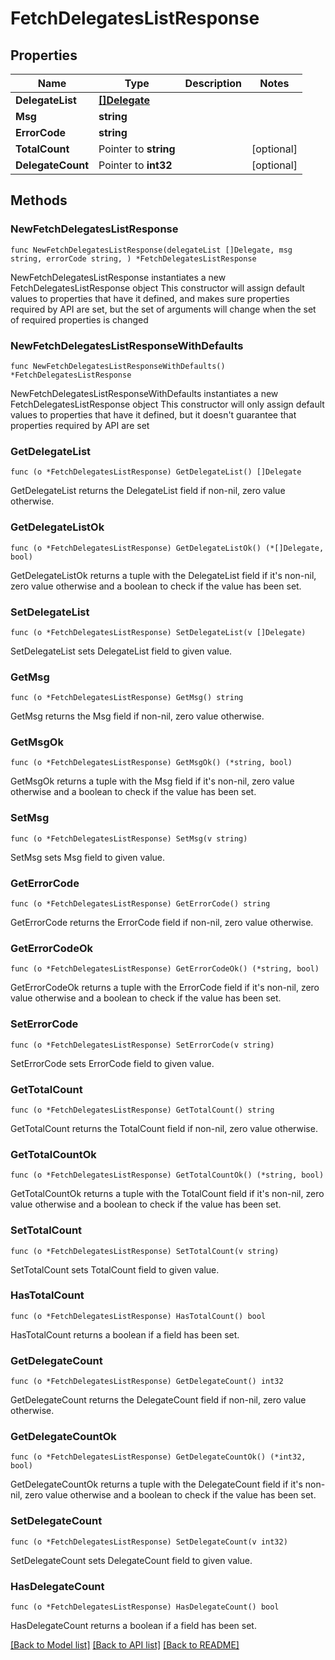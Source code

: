 # FetchDelegatesListResponse

## Properties

Name | Type | Description | Notes
------------ | ------------- | ------------- | -------------
**DelegateList** | [**[]Delegate**](Delegate.md) |  | 
**Msg** | **string** |  | 
**ErrorCode** | **string** |  | 
**TotalCount** | Pointer to **string** |  | [optional] 
**DelegateCount** | Pointer to **int32** |  | [optional] 

## Methods

### NewFetchDelegatesListResponse

`func NewFetchDelegatesListResponse(delegateList []Delegate, msg string, errorCode string, ) *FetchDelegatesListResponse`

NewFetchDelegatesListResponse instantiates a new FetchDelegatesListResponse object
This constructor will assign default values to properties that have it defined,
and makes sure properties required by API are set, but the set of arguments
will change when the set of required properties is changed

### NewFetchDelegatesListResponseWithDefaults

`func NewFetchDelegatesListResponseWithDefaults() *FetchDelegatesListResponse`

NewFetchDelegatesListResponseWithDefaults instantiates a new FetchDelegatesListResponse object
This constructor will only assign default values to properties that have it defined,
but it doesn't guarantee that properties required by API are set

### GetDelegateList

`func (o *FetchDelegatesListResponse) GetDelegateList() []Delegate`

GetDelegateList returns the DelegateList field if non-nil, zero value otherwise.

### GetDelegateListOk

`func (o *FetchDelegatesListResponse) GetDelegateListOk() (*[]Delegate, bool)`

GetDelegateListOk returns a tuple with the DelegateList field if it's non-nil, zero value otherwise
and a boolean to check if the value has been set.

### SetDelegateList

`func (o *FetchDelegatesListResponse) SetDelegateList(v []Delegate)`

SetDelegateList sets DelegateList field to given value.


### GetMsg

`func (o *FetchDelegatesListResponse) GetMsg() string`

GetMsg returns the Msg field if non-nil, zero value otherwise.

### GetMsgOk

`func (o *FetchDelegatesListResponse) GetMsgOk() (*string, bool)`

GetMsgOk returns a tuple with the Msg field if it's non-nil, zero value otherwise
and a boolean to check if the value has been set.

### SetMsg

`func (o *FetchDelegatesListResponse) SetMsg(v string)`

SetMsg sets Msg field to given value.


### GetErrorCode

`func (o *FetchDelegatesListResponse) GetErrorCode() string`

GetErrorCode returns the ErrorCode field if non-nil, zero value otherwise.

### GetErrorCodeOk

`func (o *FetchDelegatesListResponse) GetErrorCodeOk() (*string, bool)`

GetErrorCodeOk returns a tuple with the ErrorCode field if it's non-nil, zero value otherwise
and a boolean to check if the value has been set.

### SetErrorCode

`func (o *FetchDelegatesListResponse) SetErrorCode(v string)`

SetErrorCode sets ErrorCode field to given value.


### GetTotalCount

`func (o *FetchDelegatesListResponse) GetTotalCount() string`

GetTotalCount returns the TotalCount field if non-nil, zero value otherwise.

### GetTotalCountOk

`func (o *FetchDelegatesListResponse) GetTotalCountOk() (*string, bool)`

GetTotalCountOk returns a tuple with the TotalCount field if it's non-nil, zero value otherwise
and a boolean to check if the value has been set.

### SetTotalCount

`func (o *FetchDelegatesListResponse) SetTotalCount(v string)`

SetTotalCount sets TotalCount field to given value.

### HasTotalCount

`func (o *FetchDelegatesListResponse) HasTotalCount() bool`

HasTotalCount returns a boolean if a field has been set.

### GetDelegateCount

`func (o *FetchDelegatesListResponse) GetDelegateCount() int32`

GetDelegateCount returns the DelegateCount field if non-nil, zero value otherwise.

### GetDelegateCountOk

`func (o *FetchDelegatesListResponse) GetDelegateCountOk() (*int32, bool)`

GetDelegateCountOk returns a tuple with the DelegateCount field if it's non-nil, zero value otherwise
and a boolean to check if the value has been set.

### SetDelegateCount

`func (o *FetchDelegatesListResponse) SetDelegateCount(v int32)`

SetDelegateCount sets DelegateCount field to given value.

### HasDelegateCount

`func (o *FetchDelegatesListResponse) HasDelegateCount() bool`

HasDelegateCount returns a boolean if a field has been set.


[[Back to Model list]](../README.md#documentation-for-models) [[Back to API list]](../README.md#documentation-for-api-endpoints) [[Back to README]](../README.md)


